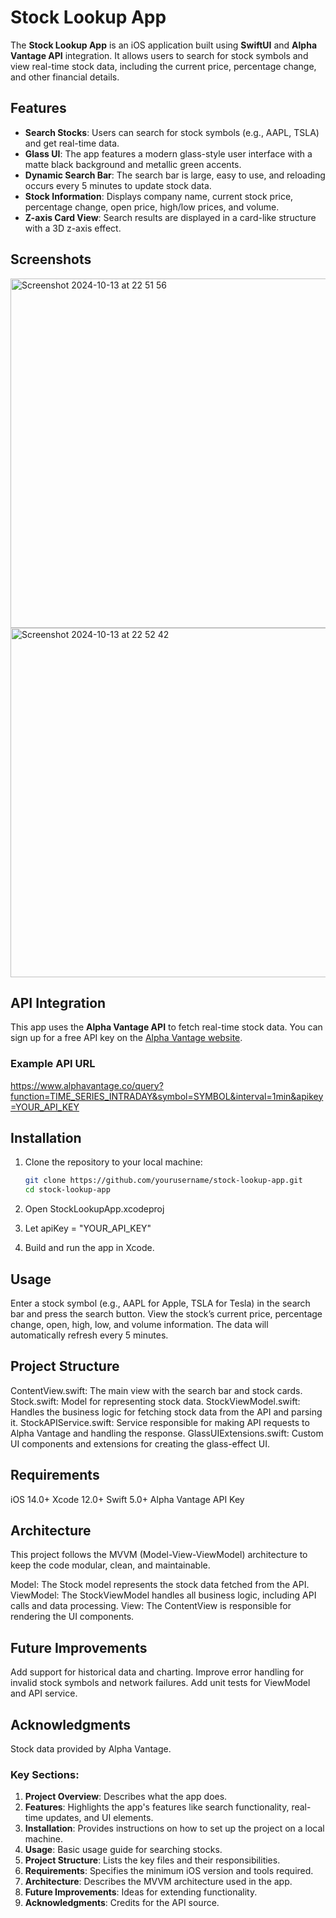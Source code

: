 # Stock Lookup App

The **Stock Lookup App** is an iOS application built using **SwiftUI** and **Alpha Vantage API** integration. It allows users to search for stock symbols and view real-time stock data, including the current price, percentage change, and other financial details.

## Features

- **Search Stocks**: Users can search for stock symbols (e.g., AAPL, TSLA) and get real-time data.
- **Glass UI**: The app features a modern glass-style user interface with a matte black background and metallic green accents.
- **Dynamic Search Bar**: The search bar is large, easy to use, and reloading occurs every 5 minutes to update stock data.
- **Stock Information**: Displays company name, current stock price, percentage change, open price, high/low prices, and volume.
- **Z-axis Card View**: Search results are displayed in a card-like structure with a 3D z-axis effect.

## Screenshots

<img width="559" alt="Screenshot 2024-10-13 at 22 51 56" src="https://github.com/user-attachments/assets/8ed4b207-534b-4c58-8ef5-42dfe0742104">

<img width="559" alt="Screenshot 2024-10-13 at 22 52 42" src="https://github.com/user-attachments/assets/99604193-c451-4fb6-b003-7c923a996c48">



## API Integration

This app uses the **Alpha Vantage API** to fetch real-time stock data. You can sign up for a free API key on the [Alpha Vantage website](https://www.alphavantage.co/).

### Example API URL

https://www.alphavantage.co/query?function=TIME_SERIES_INTRADAY&symbol=SYMBOL&interval=1min&apikey=YOUR_API_KEY


## Installation

1. Clone the repository to your local machine:

   ```bash
   git clone https://github.com/yourusername/stock-lookup-app.git
   cd stock-lookup-app

2. Open StockLookupApp.xcodeproj

3. Let apiKey = "YOUR_API_KEY"

4. Build and run the app in Xcode.


## Usage

Enter a stock symbol (e.g., AAPL for Apple, TSLA for Tesla) in the search bar and press the search button.
View the stock’s current price, percentage change, open, high, low, and volume information.
The data will automatically refresh every 5 minutes.

## Project Structure

ContentView.swift: The main view with the search bar and stock cards.
Stock.swift: Model for representing stock data.
StockViewModel.swift: Handles the business logic for fetching stock data from the API and parsing it.
StockAPIService.swift: Service responsible for making API requests to Alpha Vantage and handling the response.
GlassUIExtensions.swift: Custom UI components and extensions for creating the glass-effect UI.

## Requirements

iOS 14.0+
Xcode 12.0+
Swift 5.0+
Alpha Vantage API Key

## Architecture

This project follows the MVVM (Model-View-ViewModel) architecture to keep the code modular, clean, and maintainable.

Model: The Stock model represents the stock data fetched from the API.
ViewModel: The StockViewModel handles all business logic, including API calls and data processing.
View: The ContentView is responsible for rendering the UI components.

## Future Improvements

Add support for historical data and charting.
Improve error handling for invalid stock symbols and network failures.
Add unit tests for ViewModel and API service.

## Acknowledgments

Stock data provided by Alpha Vantage.


### Key Sections:

1. **Project Overview**: Describes what the app does.
2. **Features**: Highlights the app's features like search functionality, real-time updates, and UI elements.
3. **Installation**: Provides instructions on how to set up the project on a local machine.
4. **Usage**: Basic usage guide for searching stocks.
5. **Project Structure**: Lists the key files and their responsibilities.
6. **Requirements**: Specifies the minimum iOS version and tools required.
7. **Architecture**: Describes the MVVM architecture used in the app.
8. **Future Improvements**: Ideas for extending functionality.
9. **Acknowledgments**: Credits for the API source.
